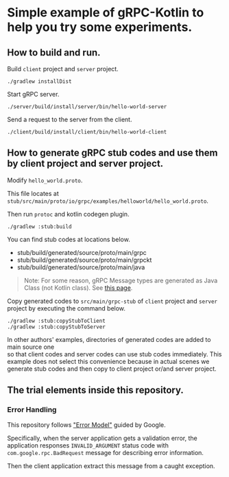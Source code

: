 # Simple example of gRPC-Kotlin to help you try some experiments.   

## How to build and run.
Build `client` project and `server` project. 
```
./gradlew installDist
```

Start gRPC server.
```
./server/build/install/server/bin/hello-world-server
```

Send a request to the server from the client.
```
./client/build/install/client/bin/hello-world-client
```

## How to generate gRPC stub codes and use them by client project and server project.
Modify `hello_world.proto`. 

This file locates at `stub/src/main/proto/io/grpc/examples/helloworld/hello_world.proto`.

Then run `protoc` and kotlin codegen plugin.
```
./gradlew :stub:build
```

You can find stub codes at locations below.
* stub/build/generated/source/proto/main/grpc
* stub/build/generated/source/proto/main/grpckt
* stub/build/generated/source/proto/main/java

> Note: For some reason, gRPC Message types are generated as Java Class (not Kotlin class). See [this page](https://github.com/grpc/grpc-kotlin).

Copy generated codes to `src/main/grpc-stub` of `client` project and `server` project by executing the command below.

```
./gradlew :stub:copyStubToClient
./gradlew :stub:copyStubToServer
```

In other authors' examples, directories of generated codes are added to main source one  
so that client codes and server codes can use stub codes immediately.
This example does not select this convenience because in actual scenes 
we generate stub codes and then copy to client project or/and server project. 

## The trial elements inside this repository.
### Error Handling

This repository follows ["Error Model"](https://cloud.google.com/apis/design/errors) guided by Google.

Specifically, when the server application gets a validation error, 
the application responses `INVALID_ARGUMENT` status code 
with `com.google.rpc.BadRequest` message for describing error information.

Then the client application extract this message from a caught exception.